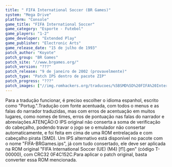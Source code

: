 ```yaml
---
title: " FIFA International Soccer (BR Games)"
system: "Mega Drive"
platform: "Console"
game_title: "FIFA International Soccer"
game_category: "Esporte - Futebol"
game_players: "1-2"
game_developer: "Extended Play"
game_publisher: "Electronic Arts"
game_release_date: "15 de julho de 1993"
patch_author: "Koyote"
patch_group: "BR Games"
patch_site: "//www.brgames.org/"
patch_version: "???"
patch_release: "9 de janeiro de 2002 (provavelmente)"
patch_type: "Patch IPS dentro de pacote ZIP"
patch_progress: "???"
patch_images: ["//img.romhackers.org/traducoes/%5BSMD%5D%20FIFA%20International%20Soccer%20-%20BR%20Games%20-%201.png","//img.romhackers.org/traducoes/%5BSMD%5D%20FIFA%20International%20Soccer%20-%20BR%20Games%20-%202.png","//img.romhackers.org/traducoes/%5BSMD%5D%20FIFA%20International%20Soccer%20-%20BR%20Games%20-%203.png"]
---
```

Para a tradução funcionar, é preciso escolher o idioma espanhol, escrito como "Portug.".Tradução com fonte acentuada, com todos o menus e as falas do narrador traduzidas, mas com erros de acentuação em muitos lugares, como nomes de times, erros de pontuação nas falas do narrador e abreviações.ATENÇÃO:O IPS original não conserta a soma de verificação do cabeçalho, podendo travar o jogo se o emulador não consertar automaticamente, e foi feita em cima de uma ROM entrelaçada e com cabeçalho pirata (SMD). Um IPS alternativo está disponível no pacote com o nome "FIFA-BRGames.ips", já com tudo consertado, ele deve ser aplicada na ROM original "FIFA International Soccer (UE) (M4) [f1].gen" (código T-00000), com CRC32 0F4C152C.Para aplicar o patch original, basta converter essa ROM mencionada.
